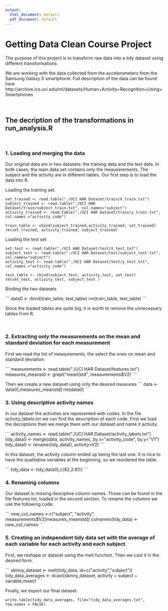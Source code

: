 ```yaml
---
output:
  html_document: default
  pdf_document: default
---
```


<h1> Getting Data Clean Course Project </h1>

<p> The purpose of this project is to transform raw data into a tidy dataset using different transformations.
</p>

<p>We are working with the data collected from the accelerometers from the Samsung Galaxy S smartphone.
Full description of the data can be found here 
http://archive.ics.uci.edu/ml/datasets/Human+Activity+Recognition+Using+Smartphones
</p>

<br>
<h2>The decription of the transformations in run_analysis.R </h2>

<br>
<h3>1. Loading and merging the data </h3>

<p>
Our original data are in two datasets: the training data and the test data. In both cases, tha main data set contains only the meauserements. The subject and the activity are in different tables. Our first step is to load the data into R. 
</p>

<p> Loading the training set.</p>

```
set_trained <- read.table("./UCI HAR Dataset/train/X_train.txt")
subject_trained <- read.table("./UCI HAR Dataset/train/subject_train.txt", col.names="subject")
activity_trained <- read.table("./UCI HAR Dataset/train/y_train.txt", col.names ="activity_code")

train_table <- cbind(subject_trained,activity_trained, set_trained)
rm(set_trained, activity_trained, subject_trained)
```
<p> Loading the test set </p>

```
set_test <- read.table("./UCI HAR Dataset/test/X_test.txt")
subject_test <- read.table("./UCI HAR Dataset/test/subject_test.txt", col.names="subject")
activity_test <- read.table("./UCI HAR Dataset/test/y_test.txt", col.names ="activity_code")

test_table <- cbind(subject_test, activity_test, set_test)
rm(set_test, activity_test, subject_test )
```

<p> Binding the two datasets </p>
```
data0 <- rbind(train_table, test_table)
rm(train_table, test_table)
```
<p> Since the loaded tables are quite big, it is worth to remove the unnecessary tables from R. </p>

<br>
<h3>2. Extracting only the measurements on the mean and standard deviation for each measurement </h3>

<p> First we read the list of measurements, the select the ones on mean and standard deviation.</p>
```
measurements <- read.table("./UCI HAR Dataset/features.txt")
measures_meanstd <- grepl("mean|std", measurements$V2)
```

<p> Then we create a new dataset using only the desired measures
``` 
data <- data0[,measures_meanstd]
rm(data0)
```
<br>
<h3>3. Using descriptive activity names </h3>

<p>In our dataset the activities are represented with codes. In the file activity_labels.txt we can find the description of each code. First we load the decriptions then we merge them with our dataset and name it activity.
</p>
```
activity_names <- read.table("./UCI HAR Dataset/activity_labels.txt")
tidy_data0 <- merge(data, activity_names, by.x="activity_code", by.y="V1")
tidy_data0 <- rename(tidy_data0, activity=V2)
```

<p> In this dataset, the activity column ended up being the last one. It is nice to have the qualitative variables at the beginning, so we reordered the table. </p>
```
tidy_data <- tidy_data0[,c(82,2:81)]
```
<br>
<h3>4. Renaming columns </h3>
<p> Our dataset is missing desciptive column names. Those can be found in the file features.txt, loaded in the second section. To rename the columns we use the following code:
</p>
```
new_col_names <-c("subject", "activity", measurements$V2[measures_meanstd])
colnames(tidy_data) <- new_col_names
```

<br>
<h3>5. Creating an independent tidy data set with the average of each variable for each activity and each subject</h3>
<p> First, we reshape or dataset using the melt function. Then we cast it in the desired form.
</p>
```
skinny_dataset <- melt(tidy_data, id=c("activity","subject"))
tidy_data_averages <- dcast(skinny_dataset, activity + subject ~ variable,mean)
```

<p>Finally, we export our final dataset. </p>

```write.table(tidy_data_averages, file="tidy_data_averages.txt", row.names = FALSE)```